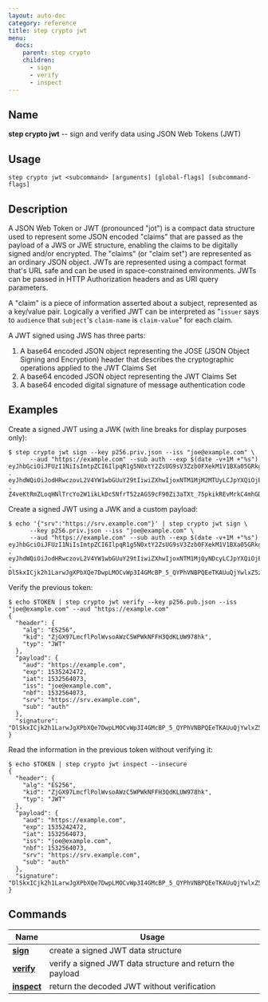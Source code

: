```yaml
---
layout: auto-doc
category: reference
title: step crypto jwt
menu:
  docs:
    parent: step crypto
    children:
      - sign
      - verify
      - inspect
---
```


## Name
**step crypto jwt** -- sign and verify data using JSON Web Tokens (JWT)

## Usage

```raw
step crypto jwt <subcommand> [arguments] [global-flags] [subcommand-flags]
```

## Description

A JSON Web Token or JWT (pronounced "jot") is a compact data structure used
to represent some JSON encoded "claims" that are passed as the payload of a
JWS or JWE structure, enabling the claims to be digitally signed and/or
encrypted. The "claims" (or "claim set") are represented as an ordinary JSON
object. JWTs are represented using a compact format that's URL safe and can be
used in space-constrained environments. JWTs can be passed in HTTP
Authorization headers and as URI query parameters.

A "claim" is a piece of information asserted about a subject, represented as a
key/value pair. Logically a verified JWT can be interpreted as "`issuer` says to
`audience` that `subject`'s `claim-name` is `claim-value`" for each claim.

A JWT signed using JWS has three parts:

  1. A base64 encoded JSON object representing the JOSE (JSON Object
     Signing and Encryption) header that describes the cryptographic
     operations applied to the JWT Claims Set
  2. A base64 encoded JSON object representing the JWT Claims Set
  3. A base64 encoded digital signature of message authentication code

## Examples

Create a signed JWT using a JWK (with line breaks for display purposes only):
```shell
$ step crypto jwt sign --key p256.priv.json --iss "joe@example.com" \
      --aud "https://example.com" --sub auth --exp $(date -v+1M +"%s")
eyJhbGciOiJFUzI1NiIsImtpZCI6IlpqR1g5N0xtY2ZsUG9sV3Zzb0FXekM1V1BXa05GRkgzUWRLTFVXOTc4aGsiLCJ0eXAiOiJKV1QifQ
.
eyJhdWQiOiJodHRwczovL2V4YW1wbGUuY29tIiwiZXhwIjoxNTM1MjM2MTUyLCJpYXQiOjE1MzI1NTc3NTQsImlzcyI6ImpvZUBleGFtcGxlLmNvbSIsIm5iZiI6MTUzMjU1Nzc1NCwic3ViIjoiYXV0aCJ9
.
Z4veKtRmZLoqHNlTrcYo2W1ikLkDcSNfrT52zAGS9cF90Zi3aTXt_75pkikREvMrkC4mhGDdqxCf9ZHq4VnSvg
```

Create a signed JWT using a JWK and a custom payload:
```shell
$ echo '{"srv":"https://srv.example.com"}' | step crypto jwt sign \
      --key p256.priv.json --iss "joe@example.com" \
      --aud "https://example.com" --sub auth --exp $(date -v+1M +"%s")
eyJhbGciOiJFUzI1NiIsImtpZCI6IlpqR1g5N0xtY2ZsUG9sV3Zzb0FXekM1V1BXa05GRkgzUWRLTFVXOTc4aGsiLCJ0eXAiOiJKV1QifQ
.
eyJhdWQiOiJodHRwczovL2V4YW1wbGUuY29tIiwiZXhwIjoxNTM1MjQyNDcyLCJpYXQiOjE1MzI1NjQwNzMsImlzcyI6ImpvZUBleGFtcGxlLmNvbSIsIm5iZiI6MTUzMjU2NDA3Mywic3J2IjoiaHR0cHM6Ly9zcnYuZXhhbXBsZS5jb20iLCJzdWIiOiJhdXRoIn0
.
DlSkxICjk2h1LarwJgXPbXQe7DwpLMOCvWp3I4GMcBP_5_QYPhVNBPQEeTKAUuQjYwlxZ5zVQnyp8ujvyf1Lqw
```

Verify the previous token:
```shell
$ echo $TOKEN | step crypto jwt verify --key p256.pub.json --iss "joe@example.com" --aud "https://example.com"
{
  "header": {
    "alg": "ES256",
    "kid": "ZjGX97LmcflPolWvsoAWzC5WPWkNFFH3QdKLUW978hk",
    "typ": "JWT"
  },
  "payload": {
    "aud": "https://example.com",
    "exp": 1535242472,
    "iat": 1532564073,
    "iss": "joe@example.com",
    "nbf": 1532564073,
    "srv": "https://srv.example.com",
    "sub": "auth"
  },
  "signature": "DlSkxICjk2h1LarwJgXPbXQe7DwpLMOCvWp3I4GMcBP_5_QYPhVNBPQEeTKAUuQjYwlxZ5zVQnyp8ujvyf1Lqw"
}
```

Read the information in the previous token without verifying it:
```shell
$ echo $TOKEN | step crypto jwt inspect --insecure
{
  "header": {
    "alg": "ES256",
    "kid": "ZjGX97LmcflPolWvsoAWzC5WPWkNFFH3QdKLUW978hk",
    "typ": "JWT"
  },
  "payload": {
    "aud": "https://example.com",
    "exp": 1535242472,
    "iat": 1532564073,
    "iss": "joe@example.com",
    "nbf": 1532564073,
    "srv": "https://srv.example.com",
    "sub": "auth"
  },
  "signature": "DlSkxICjk2h1LarwJgXPbXQe7DwpLMOCvWp3I4GMcBP_5_QYPhVNBPQEeTKAUuQjYwlxZ5zVQnyp8ujvyf1Lqw"
}
```

## Commands


| Name | Usage |
|---|---|
| **[sign](sign/)** | create a signed JWT data structure |
| **[verify](verify/)** | verify a signed JWT data structure and return the payload |
| **[inspect](inspect/)** | return the decoded JWT without verification |

